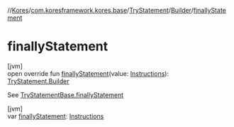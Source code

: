 //[Kores](../../../../index.md)/[com.koresframework.kores.base](../../index.md)/[TryStatement](../index.md)/[Builder](index.md)/[finallyStatement](finally-statement.md)

# finallyStatement

[jvm]\
open override fun [finallyStatement](finally-statement.md)(value: [Instructions](../../../com.koresframework.kores/-instructions/index.md)): [TryStatement.Builder](index.md)

See [TryStatementBase.finallyStatement](../../-try-statement-base/finally-statement.md)

[jvm]\
var [finallyStatement](finally-statement.md): [Instructions](../../../com.koresframework.kores/-instructions/index.md)
